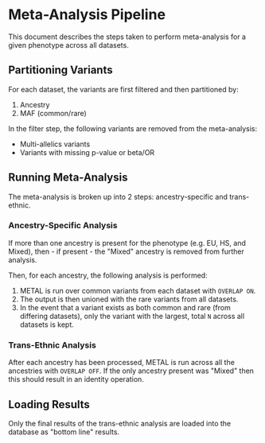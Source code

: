# Meta-Analysis Pipeline

This document describes the steps taken to perform meta-analysis for a given phenotype across all datasets.

## Partitioning Variants

For each dataset, the variants are first filtered and then partitioned by:

1. Ancestry
2. MAF (common/rare)

In the filter step, the following variants are removed from the meta-analysis:

* Multi-allelics variants
* Variants with missing p-value or beta/OR

## Running Meta-Analysis

The meta-analysis is broken up into 2 steps: ancestry-specific and trans-ethnic.

### Ancestry-Specific Analysis

If more than one ancestry is present for the phenotype (e.g. EU, HS, and Mixed), then - if present - the "Mixed" ancestry is removed from further analysis. 

Then, for each ancestry, the following analysis is performed:

1. METAL is run over common variants from each dataset with `OVERLAP ON`.
2. The output is then unioned with the rare variants from all datasets.
3. In the event that a variant exists as both common and rare (from differing datasets), only the variant with the largest, total `N` across all datasets is kept.

### Trans-Ethnic Analysis

After each ancestry has been processed, METAL is run across all the ancestries with `OVERLAP OFF`. If the only ancestry present was "Mixed" then this should result in an identity operation.

## Loading Results

Only the final results of the trans-ethnic analysis are loaded into the database as "bottom line" results.
